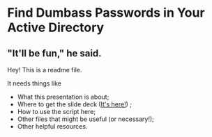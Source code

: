 # Find Dumbass Passwords in Your Active Directory

## "It'll be fun," he said.

Hey! This is a readme file.

It needs things like 

* What this presentation is about;
* Where to get the slide deck ([It's here!](https://docs.google.com/presentation/d/14rw4tLiVrDzuWUMbtwyxtE2iy2hHnUT8N8RdxkZFgds/edit?usp=sharing)) ;
* How to use the script here;
* Other files that might be useful (or necessary!);
* Other helpful resources.
